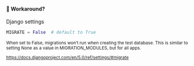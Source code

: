 #### 🧐 Workaround?

Django settings

```py
MIGRATE = False  # default to True
```

<small>

When set to False, migrations won’t run when creating the test database. This is similar to setting None as a value in MIGRATION_MODULES, but for all apps.

https://docs.djangoproject.com/en/5.0/ref/settings/#migrate

</small>


<aside class="notes">
</aside>
